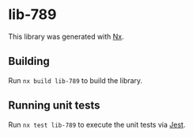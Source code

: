 # lib-789

This library was generated with [Nx](https://nx.dev).

## Building

Run `nx build lib-789` to build the library.

## Running unit tests

Run `nx test lib-789` to execute the unit tests via [Jest](https://jestjs.io).
